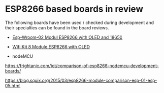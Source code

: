 # ESP8266 based boards in review

The following boards have been used / checked during development and their specialties can be found in the board reviews.

* [Esp-Wroom-02 Modul ESP8266 with OLED and 18650](boardwroom2)
* [Wifi Kit 8 Module ESP8266 with OLED](boardwifikit8)

* nodeMCU

<https://frightanic.com/iot/comparison-of-esp8266-nodemcu-development-boards/>

<https://blog.squix.org/2015/03/esp8266-module-comparison-esp-01-esp-05.html>

